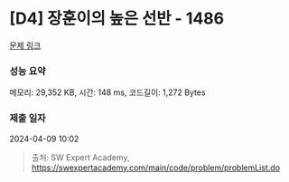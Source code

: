 # [D4] 장훈이의 높은 선반 - 1486 

[문제 링크](https://swexpertacademy.com/main/code/problem/problemDetail.do?contestProbId=AV2b7Yf6ABcBBASw) 

### 성능 요약

메모리: 29,352 KB, 시간: 148 ms, 코드길이: 1,272 Bytes

### 제출 일자

2024-04-09 10:02



> 출처: SW Expert Academy, https://swexpertacademy.com/main/code/problem/problemList.do